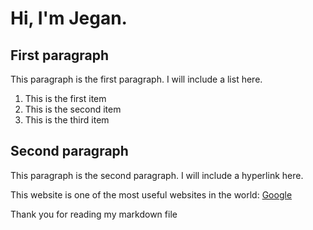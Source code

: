 # Hi, I'm Jegan.
## First paragraph
This paragraph is the first paragraph. I will include a list here.
1. This is the first item
1. This is the second item
1. This is the third item
## Second paragraph
This paragraph is the second paragraph. I will include a hyperlink here.

This website is one of the most useful websites in the world: [Google](www.google.com)

Thank you for reading my markdown file
